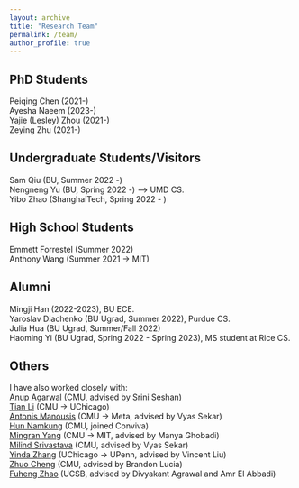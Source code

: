 ```yaml
---
layout: archive
title: "Research Team"
permalink: /team/
author_profile: true
---
```

PhD Students
---
Peiqing Chen (2021-)    
Ayesha Naeem (2023-)     
Yajie (Lesley) Zhou (2021-)    
Zeying Zhu (2021-)        

Undergraduate Students/Visitors
---     
Sam Qiu  (BU, Summer 2022 -)     
Nengneng Yu  (BU, Spring 2022 -) --> UMD CS.   
Yibo Zhao (ShanghaiTech, Spring 2022 - )     

High School Students
---
Emmett Forrestel (Summer 2022)   
Anthony Wang (Summer 2021 -> MIT)  

Alumni
---
Mingji Han  (2022-2023), BU ECE.      
Yaroslav Diachenko (BU Ugrad, Summer 2022), Purdue CS.     
Julia Hua (BU Ugrad, Summer/Fall 2022)      
Haoming Yi  (BU Ugrad, Spring 2022 - Spring 2023), MS student at Rice CS.     

Others
---
I have also worked closely with:   
[Anup Agarwal](https://108anup.github.io/) (CMU, advised by Srini Seshan)   
[Tian Li](https://www.cs.cmu.edu/~litian/) (CMU -> UChicago)   
[Antonis Manousis](https://www.andrew.cmu.edu/user/amanousi/) (CMU -> Meta, advised by Vyas Sekar)    
[Hun Namkung](https://hnamkung.github.io/) (CMU, joined Conviva)   
[Mingran Yang](https://mingrany.github.io/) (CMU -> MIT, advised by Manya Ghobadi)  
[Milind Srivastava]() (CMU, advised by Vyas Sekar)        
[Yinda Zhang](https://yindazhang.github.io/) (UChicago -> UPenn, advised by Vincent Liu)    
[Zhuo Cheng]() (CMU, advised by Brandon Lucia)    
[Fuheng Zhao](https://zhaofuheng.github.io/) (UCSB, advised by Divyakant Agrawal and Amr El Abbadi)


